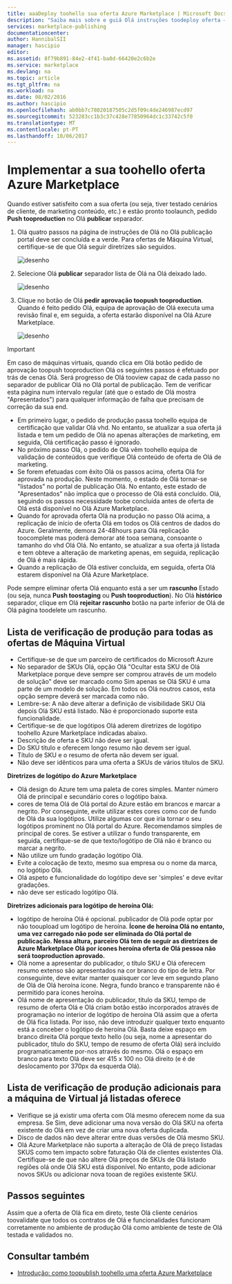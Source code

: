 ```yaml
---
title: aaaDeploy toohello sua oferta Azure Marketplace | Microsoft Docs
description: "Saiba mais sobre e guiá Olá instruções toodeploy oferta – imagem de máquina virtual, o serviço de programador, serviço de dados, etc. - toohello Azure Marketplace."
services: marketplace-publishing
documentationcenter: 
author: HannibalSII
manager: hascipio
editor: 
ms.assetid: 8f79b891-84e2-4f41-ba0d-66420e2c6b2e
ms.service: marketplace
ms.devlang: na
ms.topic: article
ms.tgt_pltfrm: na
ms.workload: na
ms.date: 08/02/2016
ms.author: hascipio
ms.openlocfilehash: ab0bb7c78020187505c2d5f09c4de246987ecd97
ms.sourcegitcommit: 523283cc1b3c37c428e77850964dc1c33742c5f0
ms.translationtype: MT
ms.contentlocale: pt-PT
ms.lasthandoff: 10/06/2017
---
```

# <a name="deploy-your-offer-toohello-azure-marketplace"></a>Implementar a sua toohello oferta Azure Marketplace
Quando estiver satisfeito com a sua oferta (ou seja, tiver testado cenários de cliente, de marketing conteúdo, etc.) e estão pronto toolaunch, pedido **Push tooproduction** no Olá **publicar** separador.  

1. Olá quatro passos na página de instruções de Olá no Olá publicação portal deve ser concluída e a verde. Para ofertas de Máquina Virtual, certifique-se de que Olá seguir diretrizes são seguidos.
   
    ![desenho][img-pubportal-walkthru-checked]
2. Selecione Olá **publicar** separador lista de Olá na Olá deixado lado.
   
    ![desenho][img-pubportal-menu-publish]
3. Clique no botão de Olá **pedir aprovação toopush tooproduction**. Quando é feito pedido Olá, equipa de aprovação de Olá executa uma revisão final e, em seguida, a oferta estarão disponível na Olá Azure Marketplace.
   
    ![desenho][img-pubportal-publish-pushproduction]

> [!IMPORTANT]
> Em caso de máquinas virtuais, quando clica em Olá botão pedido de aprovação toopush tooproduction Olá os seguintes passos é efetuado por trás de cenas Olá. Será progresso de Olá tooview capaz de cada passo no separador de publicar Olá no Olá portal de publicação. Tem de verificar esta página num intervalo regular (até que o estado de Olá mostra "Apresentados") para qualquer informação de falha que precisam de correção da sua end.
> 
> * Em primeiro lugar, o pedido de produção passa toohello equipa de certificação que validar Olá vhd. No entanto, se atualizar a sua oferta já listada e tem um pedido de Olá no apenas alterações de marketing, em seguida, Olá certificação passo é ignorado.
> * No próximo passo Olá, o pedido de Olá vêm toohello equipa de validação de conteúdos que verifique Olá conteúdo de oferta de Olá de marketing.
> * Se forem efetuadas com êxito Olá os passos acima, oferta Olá for aprovada na produção. Neste momento, o estado de Olá tornar-se "listados" no portal de publicação Olá. No entanto, este estado de "Apresentados" não implica que o processo de Olá está concluído. Olá, seguindo os passos necessidade toobe concluída antes de oferta de Olá está disponível no Olá Azure Marketplace.
> * Quando for aprovada oferta Olá na produção no passo Olá acima, a replicação de início de oferta Olá em todos os Olá centros de dados do Azure. Geralmente, demora 24-48hours para Olá replicação toocomplete mas poderá demorar até tooa semana, consoante o tamanho do vhd Olá Olá. No entanto, se atualizar a sua oferta já listada e tem obteve a alteração de marketing apenas, em seguida, replicação de Olá é mais rápida.
> * Quando a replicação de Olá estiver concluída, em seguida, oferta Olá estarem disponível na Olá Azure Marketplace.
> 
> Pode sempre eliminar oferta Olá enquanto está a ser um **rascunho** Estado (ou seja, nunca **Push toostaging** ou **Push tooproduction**). No Olá **histórico** separador, clique em Olá **rejeitar rascunho** botão na parte inferior de Olá de Olá página toodelete um rascunho.
> 
> 

## <a name="production-checklist-for-all-virtual-machine-offers"></a>Lista de verificação de produção para todas as ofertas de Máquina Virtual
* Certifique-se de que um parceiro de certificados do Microsoft Azure
* No separador de SKUs Olá, opção Olá "Ocultar esta SKU de Olá Marketplace porque deve sempre ser comprou através de um modelo de solução" deve ser marcado como Sim apenas se Olá SKU é uma parte de um modelo de solução. Em todos os Olá noutros casos, esta opção sempre deverá ser marcada como não.
* Lembre-se: A não deve alterar a definição de visibilidade SKU Olá depois Olá SKU está listado. Não é proporcionado suporte esta funcionalidade.
* Certifique-se de que logótipos Olá aderem diretrizes de logótipo toohello Azure Marketplace indicadas abaixo.
* Descrição de oferta e SKU não deve ser igual.
* Do SKU título e oferecem longo resumo não devem ser igual.
* Título de SKU e o resumo de oferta não devem ser igual.
* Não deve ser idênticos para uma oferta a SKUs de vários títulos de SKU.

**Diretrizes de logótipo do Azure Marketplace**

* Olá design do Azure tem uma paleta de cores simples. Manter número Olá de principal e secundário cores o logótipo baixa.
* cores de tema Olá de Olá portal do Azure estão em brancos e marcar a negrito. Por conseguinte, evite utilizar estes cores como cor de fundo de Olá da sua logótipos. Utilize algumas cor que iria tornar o seu logótipos prominent no Olá portal do Azure. Recomendamos simples de principal de cores. Se estiver a utilizar o fundo transparente, em seguida, certifique-se de que texto/logótipo de Olá não é branco ou marcar a negrito.
* Não utilize um fundo gradação logótipo Olá.
* Evite a colocação de texto, mesmo sua empresa ou o nome da marca, no logótipo Olá.
* Olá aspeto e funcionalidade do logótipo deve ser 'simples' e deve evitar gradações.
* não deve ser esticado logótipo Olá.

**Diretrizes adicionais para logótipo de heroína Olá:**

* logótipo de heroína Olá é opcional. publicador de Olá pode optar por não tooupload um logótipo de heroína. **Ícone de heroína Olá no entanto, uma vez carregado não pode ser eliminada do Olá portal de publicação. Nessa altura, parceiro Olá tem de seguir as diretrizes de Azure Marketplace Olá por ícones heroína oferta de Olá pessoa não será tooproduction aprovado.**
* Olá nome a apresentar do publicador, o título SKU e Olá oferecem resumo extenso são apresentados na cor branco do tipo de letra. Por conseguinte, deve evitar manter quaisquer cor leve em segundo plano de Olá de Olá heroína ícone. Negra, fundo branco e transparente não é permitido para ícones heroína.
* Olá nome de apresentação do publicador, título da SKU, tempo de resumo de oferta Olá e Olá criam botão estão incorporados através de programação no interior de logótipo de heroína Olá assim que a oferta de Olá fica listada. Por isso, não deve introduzir qualquer texto enquanto está a conceber o logótipo de heroína Olá. Basta deixe espaço em branco direita Olá porque texto hello (ou seja, nome a apresentar do publicador, título do SKU, tempo de resumo de oferta Olá) será incluído programaticamente por-nos através do mesmo. Olá o espaço em branco para texto Olá deve ser 415 x 100 no Olá direito (e é de deslocamento por 370px da esquerda Olá).

## <a name="additional-production-checklist-for-already-listed-virtual-machine-offers"></a>Lista de verificação de produção adicionais para a máquina de Virtual já listadas oferece
* Verifique se já existir uma oferta com Olá mesmo oferecem nome da sua empresa. Se Sim, deve adicionar uma nova versão do Olá SKU na oferta existente do Olá em vez de criar uma nova oferta duplicada.
* Disco de dados não deve alterar entre duas versões de Olá mesmo SKU.
* Olá Azure Marketplace não suporta a alteração de Olá de preço listadas SKUS como tem impacto sobre faturação Olá de clientes existentes Olá. Certifique-se de que não altere Olá preços de SKUs de Olá listado regiões olá onde Olá SKU está disponível. No entanto, pode adicionar novos SKUs ou adicionar nova tooan de regiões existente SKU.

## <a name="next-steps"></a>Passos seguintes
Assim que a oferta de Olá fica em direto, teste Olá cliente cenários toovalidate que todos os contratos de Olá e funcionalidades funcionam corretamente no ambiente de produção Olá como ambiente de teste de Olá testada e validados no.

## <a name="see-also"></a>Consultar também
* [Introdução: como toopublish toohello uma oferta Azure Marketplace](marketplace-publishing-getting-started.md)

[img-pubportal-walkthru-checked]:media/marketplace-publishing-push-to-production/pubportal-walkthru-checked.png
[img-pubportal-menu-publish]:media/marketplace-publishing-push-to-production/pubportal-menu-publish.png
[img-pubportal-publish-pushproduction]:media/marketplace-publishing-push-to-production/pubportal-publish-pushproduction.png
